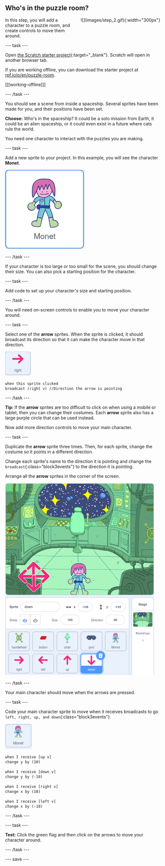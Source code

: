 ## Who's in the puzzle room?

<div style="display: flex; flex-wrap: wrap">
<div style="flex-basis: 200px; flex-grow: 1; margin-right: 15px;">
In this step, you will add a character to a puzzle room, and create controls to move them around.
</div>
<div>
![](images/step_2.gif){:width="300px"}
</div>
</div>

--- task ---

Open [the Scratch starter project](https://scratch.mit.edu/projects/531567946/editor/){:target="_blank"}. Scratch will open in another browser tab. 

If you are working offline, you can download the starter project at [rpf.io/p/en/puzzle-room](https://rpf.io/p/en/puzzle-room).

[[[working-offline]]]

--- /task ---

You should see a scene from inside a spaceship. Several sprites have been made for you, and their positions have been set.

**Choose:** Who's in the spaceship? It could be a solo mission from Earth, it could be an alien spaceship, or it could even exist in a future where cats rule the world.

You need one character to interact with the puzzles you are making.

--- task ---

Add a new sprite to your project. In this example, you will see the character **Monet**.

![Animated gif of the Monet sprite from Scratch.](images/monet.gif)

--- /task ---

If your character is too large or too small for the scene, you should change their size. You can also pick a starting position for the character.

--- task ---

Add code to set up your character's size and starting position.

--- /task ---

You will need on-screen controls to enable you to move your character around.

--- task ---

Select one of the **arrow** sprites. When the sprite is clicked, it should broadcast its direction so that it can make the character move in that direction.

![Arrow sprite.](images/arrow-sprite.png)
```blocks3
when this sprite clicked
broadcast (right v) //Direction the arrow is pointing
```

--- /task ---

**Tip:** If the **arrow** sprites are too difficult to click on when using a mobile or tablet, then you can change their costumes. Each **arrow** sprite also has a large purple circle that can be used instead.

Now add more direction controls to move your main character.

--- task ---

Duplicate the **arrow** sprite three times. Then, for each sprite, change the costume so it points in a different direction.

Change each sprite's name to the direction it is pointing and change the `broadcast`{:class="block3events"} to the direction it is pointing.

Arrange all the **arrow** sprites in the corner of the screen.

![The space scene with four arrows in the bottom left-hand corner, pointing to the compass directions.](images/arrows.png)

--- /task ---

Your main character should move when the arrows are pressed.

--- task ---

Code your main character sprite to move when it receives broadcasts to go `left, right, up, and down`{:class="block3events"}.

![Monet sprite.](images/monet-sprite.png)
```blocks3
when I receive [up v]
change y by (10)

when I receive [down v]
change y by (-10)

when I receive [right v]
change x by (10)

when I receive [left v]
change x by (-10)
```
--- /task ---

--- task ---

**Test:** Click the green flag and then click on the arrows to move your character around.

--- /task ---


--- save ---
